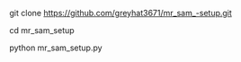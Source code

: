 git clone https://github.com/greyhat3671/mr_sam_-setup.git

cd mr_sam_setup

python mr_sam_setup.py

